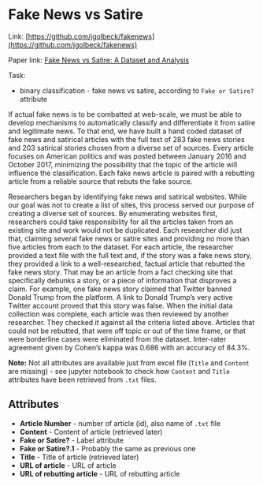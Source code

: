 # Fake News vs Satire

Link: [https://github.com/jgolbeck/fakenews](https://github.com/jgolbeck/fakenews)

Paper link: [Fake News vs Satire: A Dataset and Analysis](http://web.stanford.edu/~mattm401/docs/2018-Golbeck-WebSci-FakeNewsVsSatire.pdf)

Task:
* binary classification - fake news vs satire, according to `Fake or Satire?` attribute

If actual fake news is to be combatted at web-scale, we must be
able to develop mechanisms to automatically classify and differentiate it from satire and legitimate news. To that end, we have built
a hand coded dataset of fake news and satirical articles with the
full text of 283 fake news stories and 203 satirical stories chosen
from a diverse set of sources. Every article focuses on American
politics and was posted between January 2016 and October 2017,
minimizing the possibility that the topic of the article will influence
the classification. Each fake news article is paired with a rebutting
article from a reliable source that rebuts the fake source.

Researchers began by identifying fake news and satirical websites. While our goal was not to create a list of sites, this process
served our purpose of creating a diverse set of sources. By enumerating websites first, researchers could take responsibility for all the
articles taken from an existing site and work would not be duplicated. Each researcher did just that, claiming several fake news
or satire sites and providing no more than five articles from each
to the dataset. For each article, the researcher provided a text file
with the full text and, if the story was a fake news story, they provided a link to a well-researched, factual article that rebutted the
fake news story. That may be an article from a fact checking site
that specifically debunks a story, or a piece of information that
disproves a claim. For example, one fake news story claimed that
Twitter banned Donald Trump from the platform. A link to Donald Trump’s very active Twitter account proved that this story was
false.
When the initial data collection was complete, each article was
then reviewed by another researcher. They checked it against all
the criteria listed above. Articles that could not be rebutted, that
were off topic or out of the time frame, or that were borderline
cases were eliminated from the dataset. Inter-rater agreement given
by Cohen’s kappa was 0.686 with an accuracy of 84.3%.

**Note:** Not all attributes are available just from excel file (`Title` and `Content` are missing) - see jupyter notebook to check how `Content` and `Title` attributes have been retrieved from `.txt` files.


## Attributes

* **Article Number** - number of article (id), also name of `.txt` file
* **Content** - Content of article (retrieved later)
* **Fake or Satire?** - Label attribute
* **Fake or Satire?.1** - Probably the same as previous one
* **Title** - Title of article (retrieved later)
* **URL of article** - URL of article
* **URL of rebutting article** - URL of rebutting article
